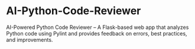 # AI-Python-Code-Reviewer
AI-Powered Python Code Reviewer – A Flask-based web app that analyzes Python code using Pylint and provides feedback on errors, best practices, and improvements.
